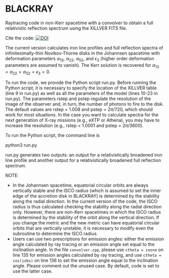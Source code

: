 # BLACKRAY
Raytracing code in non-Kerr spacetime with a convolver to obtain a full relativistic reflection spectrum using the XILLVER FITS file.  

Cite the code: [![DOI](https://zenodo.org/badge/670981775.svg)](https://zenodo.org/doi/10.5281/zenodo.10673858)  
  
The current version calculates iron line profiles and full reflection spectra of infinitesimally-thin Novikov-Thorne disks in the Johannsen spacetime with deformation parameters $\alpha_{13}$, $\alpha_{22}$, $\alpha_{52}$, and $\epsilon_3$ (higher order deformation parameters are assumed to vanish). The Kerr solution is recovered for $\alpha_{13} = \alpha_{22} = \alpha_{52} = \epsilon_3 = 0$.

To run the code, we provide the Python script run.py. Before running the Python script, it is necessary to specify the location of the XILLVER table (line 9 in run.py) as well as all the parameters of the model (lines 10-23 in run.py). The parameters rstep and pstep regulate the resolution of the image of the observer and, in turn, the number of photons to fire to the disk. The default values are rstep = $1.008$ and pstep = $2\pi/720$, which should work for most situations. In the case you want to calculate spectra for the next generation of X-ray missions (e.g., eXTP or Athena), you may have to increase the resolution (e.g., rstep = $1.0001$ and pstep = $2\pi/3600$).

To run the Python script, the command line is

python3 run.py

run.py generates two outputs: an output for a relativistically broadened iron line profile and another output for a relativistically broadened full reflection spectrum.

NOTE:    
* In the Johannsen spacetime, equatorial circular orbits are always vertically stable and the ISCO radius (which is assumed to set the inner edge of the accretion disk in BLACKRAY) is determined by the stability along the radial direction. In the current version of the code, the ISCO radius is thus calculated checking the stability along the radial direction only. However, there are non-Kerr spacetimes in which the ISCO radius is determined by the stability of the orbit along the vertical direction. If you change the metric and the new metric can have equatorial circular orbits that are vertically unstable, it is necessary to modify even the subroutine to determine the ISCO radius.
* Users can use two prescriptions for emission angles: either the emission angle calculated by ray tracing or an emission angle set equal to the inclination angle. In the file `convolver.cpp`, please use `ctheta = cosne` on line 135 for emission angles calculated by ray tracing, and use `ctheta = cos(iobs)` on line 136 to set the emission angle equal to the inclination angle. Please comment out the unused case. By default, code is set to use the latter case.    
